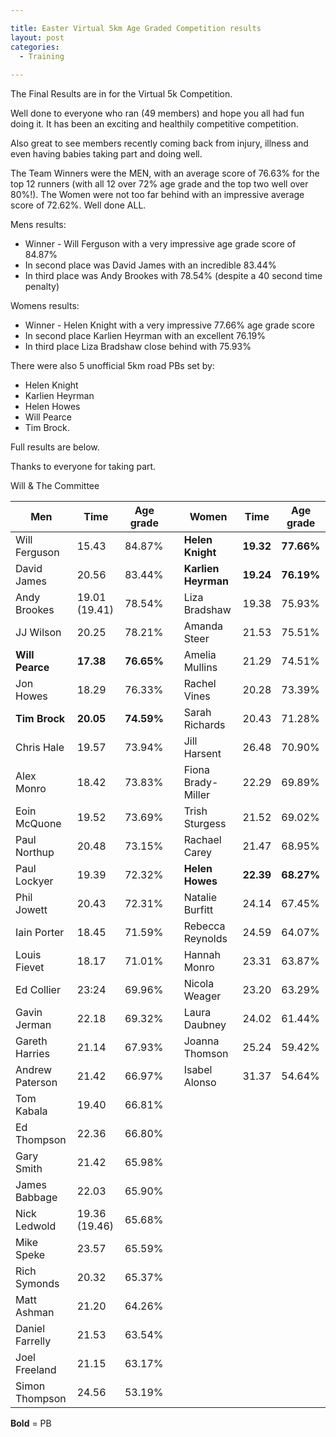 ```yaml
---

title: Easter Virtual 5km Age Graded Competition results
layout: post
categories:
  - Training
  
---
```


The Final Results are in for the Virtual 5k Competition.

Well done to everyone who ran (49 members) and hope you all had fun doing it. It has been an exciting and healthily competitive competition.

Also great to see members recently coming back from injury, illness and even having babies taking part and doing well.

The Team Winners were the MEN, with an average score of 76.63% for the top 12 runners (with all 12 over 72% age grade and the top two well over 80%!). The Women were not too far behind with an impressive average score of 72.62%. Well done ALL.

Mens results:
* Winner - Will Ferguson with a very impressive age grade score of 84.87%
* In second place was David James with an incredible 83.44%
* In third place was Andy Brookes with 78.54% (despite a 40 second time penalty)

Womens results:
* Winner - Helen Knight with a very impressive 77.66% age grade score
* In second place Karlien Heyrman with an excellent 76.19% 
* In third place Liza Bradshaw close behind with 75.93%

There were also 5 unofficial 5km road PBs set by: 
* Helen Knight
* Karlien Heyrman
* Helen Howes
* Will Pearce
* Tim Brock.

Full results are below.

Thanks to everyone for taking part.

Will & The Committee 

| Men  | Time | Age grade  || Women  | Time | Age grade  |
| ------------- | ------------- | ------------- | ------------- | ------------- | ------------- | ------------- |
| Will Ferguson  | 15.43  | 84.87%  || **Helen Knight** |	**19.32** |	**77.66%**
| David James  | 20.56  | 83.44%  || **Karlien Heyrman** | 	**19.24** | 	**76.19%**
| Andy Brookes  | 19.01 (19.41)  | 78.54%  || Liza Bradshaw | 	19.38 | 	75.93%
| JJ Wilson  | 20.25  | 78.21%  || Amanda Steer | 	21.53 | 	75.51%
| **Will Pearce**  | **17.38**  | **76.65%**  || Amelia Mullins | 	21.29 | 	74.51%
| Jon Howes  | 18.29  | 76.33%  || Rachel Vines | 	20.28 | 	73.39%
| **Tim Brock**  | **20.05**  | **74.59%**  || Sarah Richards |  	20.43	 | 71.28%
| Chris Hale  | 19.57  | 73.94%  || Jill Harsent |  	26.48 | 	70.90%
| Alex Monro  | 18.42  | 73.83%  || Fiona Brady-Miller | 	22.29 | 	69.89%
| Eoin McQuone  | 19.52  | 73.69%  || Trish Sturgess |  	21.52 | 	69.02%
| Paul Northup  | 20.48  | 73.15%  || Rachael Carey |  	21.47	 | 68.95%
| Paul Lockyer  | 19.39  | 72.32%  || **Helen Howes**  | 	**22.39** | 	**68.27%**
| Phil Jowett  | 20.43  | 72.31%  || Natalie Burfitt | 	24.14 | 	67.45%
| Iain Porter  | 18.45  | 71.59%  || Rebecca Reynolds | 	24.59 | 	64.07%
| Louis Fievet  | 18.17  | 71.01%  || Hannah Monro | 	23.31 | 	63.87%
| Ed Collier  | 23:24  | 69.96%  || Nicola Weager  | 	23.20 | 	63.29%
| Gavin Jerman  | 22.18  | 69.32%  || Laura Daubney  | 	24.02 | 	61.44%
| Gareth Harries  | 21.14  | 67.93%  || Joanna Thomson | 	25.24 | 	59.42%
| Andrew Paterson  | 21.42  | 66.97%  || Isabel Alonso | 	31.37 | 	54.64%
| Tom Kabala  | 19.40  | 66.81%  ||
| Ed Thompson  | 22.36  | 66.80%  ||
| Gary Smith  | 21.42  | 65.98%  ||
| James Babbage  | 22.03  | 65.90%  ||
| Nick Ledwold  | 19.36 (19.46)  | 65.68%  ||
| Mike Speke  | 23.57  | 65.59%  ||
| Rich Symonds  | 20.32  | 65.37%  ||
| Matt Ashman  | 21.20  | 64.26%  ||
| Daniel Farrelly  | 21.53  | 63.54%  ||
| Joel Freeland  | 21.15  | 63.17%  ||
| Simon Thompson  | 24.56  | 53.19%  ||

**Bold** = PB
